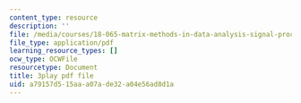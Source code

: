 ```yaml
---
content_type: resource
description: ''
file: /media/courses/18-065-matrix-methods-in-data-analysis-signal-processing-and-machine-learning-spring-2018/a79157d515aaa07ade32a04e56ad8d1a_k095NdrHxY4.pdf
file_type: application/pdf
learning_resource_types: []
ocw_type: OCWFile
resourcetype: Document
title: 3play pdf file
uid: a79157d5-15aa-a07a-de32-a04e56ad8d1a
---
```

